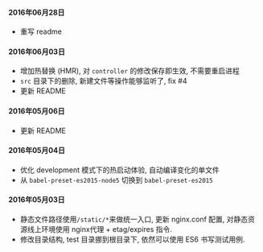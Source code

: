 #### 2016年06月28日

- 重写 readme

#### 2016年06月03日

- 增加热替换 (HMR), 对 `controller` 的修改保存即生效, 不需要重启进程
- `src` 目录下的删除, 新建文件等操作能够监听了, fix #4
- 更新 README

#### 2016年05月06日

- 更新 README

#### 2016年05月04日

- 优化 development 模式下的热启动体验, 自动编译变化的单文件
- 从 `babel-preset-es2015-node5` 切换到 `babel-preset-es2015`

#### 2016年05月03日

- 静态文件路径使用`/static/*`来做统一入口, 更新 nginx.conf 配置, 对静态资源线上环境使用 nginx代理 + etag/expires 指令.
- 修改目录结构, test 目录挪到根目录下, 依然可以使用 ES6 书写测试用例.
